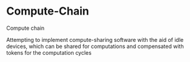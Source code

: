 # Compute-Chain

   Compute chain

Attempting to implement compute-sharing software with the aid of idle devices, which can be shared for computations and compensated with tokens for the computation cycles



